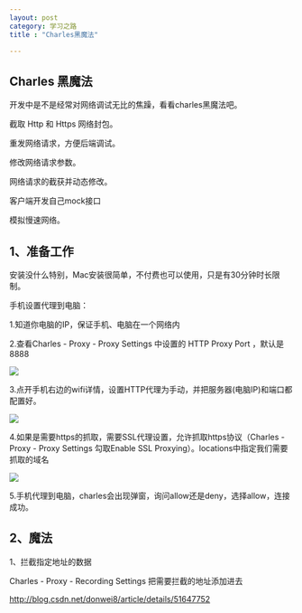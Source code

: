 ```yaml
---
layout: post
category: 学习之路
title : "Charles黑魔法"

---
```


## Charles 黑魔法

开发中是不是经常对网络调试无比的焦躁，看看charles黑魔法吧。

截取 Http 和 Https 网络封包。

重发网络请求，方便后端调试。

修改网络请求参数。

网络请求的截获并动态修改。

客户端开发自己mock接口

模拟慢速网络。



## 1、准备工作

安装没什么特别，Mac安装很简单，不付费也可以使用，只是有30分钟时长限制。

手机设置代理到电脑：

1.知道你电脑的IP，保证手机、电脑在一个网络内

2.查看Charles - Proxy - Proxy Settings 中设置的 HTTP Proxy Port ，默认是 8888

![](https://xilankong.github.io/resource/charlesOne.jpeg)

3.点开手机右边的wifi详情，设置HTTP代理为手动，并把服务器(电脑IP)和端口都配置好。

![](https://xilankong.github.io/resource/charlesTwo.jpeg)

4.如果是需要https的抓取，需要SSL代理设置，允许抓取https协议（Charles - Proxy - Proxy Settings 勾取Enable SSL Proxying）。locations中指定我们需要抓取的域名

![](https://xilankong.github.io/resource/charlesThree.jpeg)



5.手机代理到电脑，charles会出现弹窗，询问allow还是deny，选择allow，连接成功。

## 2、魔法

1、拦截指定地址的数据

Charles - Proxy - Recording Settings  把需要拦截的地址添加进去





http://blog.csdn.net/donwei8/article/details/51647752
